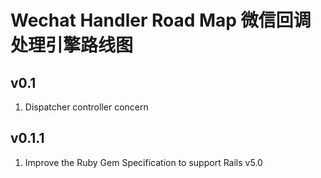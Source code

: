 # Wechat Handler Road Map 微信回调处理引擎路线图

## v0.1
1. Dispatcher controller concern

## v0.1.1
1. Improve the Ruby Gem Specification to support Rails v5.0
